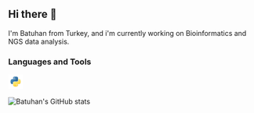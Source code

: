 ## Hi there 👋

I'm Batuhan from Turkey, and i'm currently working on Bioinformatics and NGS data analysis. 

### Languages and Tools
<img src= "https://raw.githubusercontent.com/github/explore/80688e429a7d4ef2fca1e82350fe8e3517d3494d/topics/python/python.png" width="30" height="30" >

![Batuhan's GitHub stats](https://github-readme-stats.vercel.app/api?username=batuyolver&show_icons=true&theme=radical)
